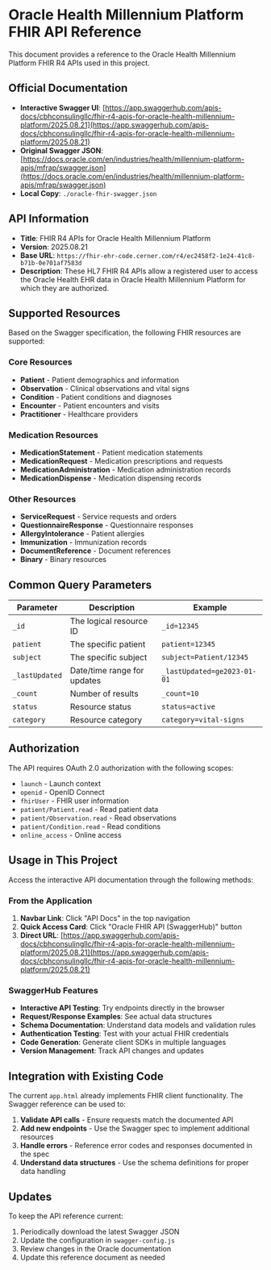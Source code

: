 # Oracle Health Millennium Platform FHIR API Reference

This document provides a reference to the Oracle Health Millennium Platform FHIR R4 APIs used in this project.

## Official Documentation

- **Interactive Swagger UI**: [https://app.swaggerhub.com/apis-docs/cbhconsulingllc/fhir-r4-apis-for-oracle-health-millennium-platform/2025.08.21](https://app.swaggerhub.com/apis-docs/cbhconsulingllc/fhir-r4-apis-for-oracle-health-millennium-platform/2025.08.21)
- **Original Swagger JSON**: [https://docs.oracle.com/en/industries/health/millennium-platform-apis/mfrap/swagger.json](https://docs.oracle.com/en/industries/health/millennium-platform-apis/mfrap/swagger.json)
- **Local Copy**: `./oracle-fhir-swagger.json`

## API Information

- **Title**: FHIR R4 APIs for Oracle Health Millennium Platform
- **Version**: 2025.08.21
- **Base URL**: `https://fhir-ehr-code.cerner.com/r4/ec2458f2-1e24-41c8-b71b-0e701af7583d`
- **Description**: These HL7 FHIR R4 APIs allow a registered user to access the Oracle Health EHR data in Oracle Health Millennium Platform for which they are authorized.

## Supported Resources

Based on the Swagger specification, the following FHIR resources are supported:

### Core Resources
- **Patient** - Patient demographics and information
- **Observation** - Clinical observations and vital signs
- **Condition** - Patient conditions and diagnoses
- **Encounter** - Patient encounters and visits
- **Practitioner** - Healthcare providers

### Medication Resources
- **MedicationStatement** - Patient medication statements
- **MedicationRequest** - Medication prescriptions and requests
- **MedicationAdministration** - Medication administration records
- **MedicationDispense** - Medication dispensing records

### Other Resources
- **ServiceRequest** - Service requests and orders
- **QuestionnaireResponse** - Questionnaire responses
- **AllergyIntolerance** - Patient allergies
- **Immunization** - Immunization records
- **DocumentReference** - Document references
- **Binary** - Binary resources

## Common Query Parameters

| Parameter | Description | Example |
|-----------|-------------|---------|
| `_id` | The logical resource ID | `_id=12345` |
| `patient` | The specific patient | `patient=12345` |
| `subject` | The specific subject | `subject=Patient/12345` |
| `_lastUpdated` | Date/time range for updates | `_lastUpdated=ge2023-01-01` |
| `_count` | Number of results | `_count=10` |
| `status` | Resource status | `status=active` |
| `category` | Resource category | `category=vital-signs` |

## Authorization

The API requires OAuth 2.0 authorization with the following scopes:

- `launch` - Launch context
- `openid` - OpenID Connect
- `fhirUser` - FHIR user information
- `patient/Patient.read` - Read patient data
- `patient/Observation.read` - Read observations
- `patient/Condition.read` - Read conditions
- `online_access` - Online access

## Usage in This Project

Access the interactive API documentation through the following methods:

### From the Application
1. **Navbar Link**: Click "API Docs" in the top navigation
2. **Quick Access Card**: Click "Oracle FHIR API (SwaggerHub)" button
3. **Direct URL**: [https://app.swaggerhub.com/apis-docs/cbhconsulingllc/fhir-r4-apis-for-oracle-health-millennium-platform/2025.08.21](https://app.swaggerhub.com/apis-docs/cbhconsulingllc/fhir-r4-apis-for-oracle-health-millennium-platform/2025.08.21)

### SwaggerHub Features
- **Interactive API Testing**: Try endpoints directly in the browser
- **Request/Response Examples**: See actual data structures
- **Schema Documentation**: Understand data models and validation rules
- **Authentication Testing**: Test with your actual FHIR credentials
- **Code Generation**: Generate client SDKs in multiple languages
- **Version Management**: Track API changes and updates

## Integration with Existing Code

The current `app.html` already implements FHIR client functionality. The Swagger reference can be used to:

1. **Validate API calls** - Ensure requests match the documented API
2. **Add new endpoints** - Use the Swagger spec to implement additional resources
3. **Handle errors** - Reference error codes and responses documented in the spec
4. **Understand data structures** - Use the schema definitions for proper data handling

## Updates

To keep the API reference current:

1. Periodically download the latest Swagger JSON
2. Update the configuration in `swagger-config.js`
3. Review changes in the Oracle documentation
4. Update this reference document as needed
